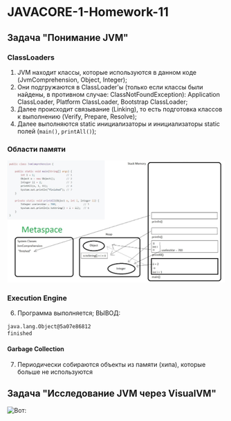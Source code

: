 # JAVACORE-1-Homework-11

## Задача "Понимание JVM"
### ClassLoaders
1. JVM находит классы, которые используются в данном коде (JvmComprehension, Object, Integer);
2. Они подгружаются в ClassLoader'ы (только если классы были найдены, в противном случае: ClassNotFoundException): Application ClassLoader, Platform ClassLoader, Bootstrap ClassLoader;
3. Далее происходит связывание (Linking), то есть подготовка классов к выполнению (Verify, Prepare, Resolve);
4. Далее выполняются static инициализаторы и инициализаторы static полей (`main()`, `printAll()`);
### Области памяти
![5. Распределение памяти;](https://github.com/NikitaGorodchikov/JAVACORE-1-Homework-11/blob/master/%D0%94%D0%BE%D0%BF%D0%BE%D0%BB%D0%BD%D0%B5%D0%BD%D0%B8%D0%B51.jpg)
### Execution Engine
6. Программа выполняется;
ВЫВОД:
``` 
java.lang.Object@5a07e86812
finished
```
#### Garbage Collection
7. Периодически собираются объекты из памяти (хипа), которые больше не используются


## Задача "Исследование JVM через VisualVM"
![Вот:](https://raw.githubusercontent.com/NikitaGorodchikov/JAVACORE-1-Homework-11/master/%D0%94%D0%BE%D0%BF%D0%BE%D0%BB%D0%BD%D0%B5%D0%BD%D0%B8%D0%B52.bmp)
